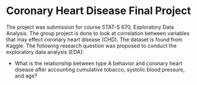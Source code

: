 # Coronary Heart Disease Final Project

The project was submission for course STAT-S 670, Exploratory Data Analysis. The group project is done to look at correlation between variables that may effect coronary heart disease (CHD). The dataset is found from Kaggle. The following research question was proposed to conduct the exploratory data analysis (EDA):
* What is the relationship between type A behavior and coronary heart disease after accounting cumulative tobacco, systolic blood pressure, and age?

